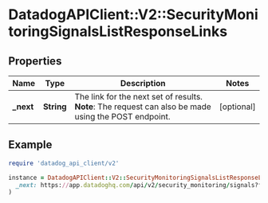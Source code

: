 # DatadogAPIClient::V2::SecurityMonitoringSignalsListResponseLinks

## Properties

| Name       | Type       | Description                                                                                           | Notes      |
| ---------- | ---------- | ----------------------------------------------------------------------------------------------------- | ---------- |
| **\_next** | **String** | The link for the next set of results. **Note**: The request can also be made using the POST endpoint. | [optional] |

## Example

```ruby
require 'datadog_api_client/v2'

instance = DatadogAPIClient::V2::SecurityMonitoringSignalsListResponseLinks.new(
  _next: https://app.datadoghq.com/api/v2/security_monitoring/signals?filter[query]&#x3D;foo&amp;page[cursor]&#x3D;eyJzdGFydEF0IjoiQVFBQUFYS2tMS3pPbm40NGV3QUFBQUJCV0V0clRFdDZVbG8zY3pCRmNsbHJiVmxDWlEifQ&#x3D;&#x3D;
)
```
